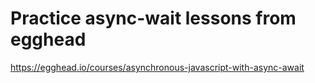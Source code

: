 # Practice async-wait lessons from egghead

https://egghead.io/courses/asynchronous-javascript-with-async-await
